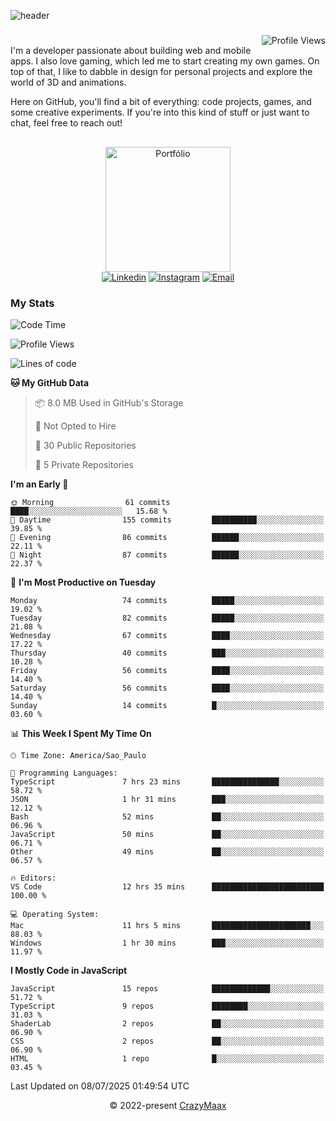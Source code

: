 ![header](https://github.com/user-attachments/assets/b00bb293-d5d2-40e2-b030-18682d9611b7)
###
<img align="right" src="https://komarev.com/ghpvc/?username=crazymaax&color=AE82CE&label=Profile+views" alt="Profile Views">

#
<div align="left">
I'm a developer passionate about building web and mobile apps. I also love gaming, which led me to start creating my own games. On top of that, I like to dabble in design for personal projects and explore the world of 3D and animations.

Here on GitHub, you'll find a bit of everything: code projects, games, and some creative experiments. If you're into this kind of stuff or just want to chat, feel free to reach out!

</div>

##

<div align="center">
  <a href="https://portfolio-max-crazymaax.vercel.app/" target="_blank"><img
      height="200em"
      src="https://github.com/user-attachments/assets/12cd41c7-5753-421f-b3d3-1623c48de6d4"
      target="_blank" alt="Portfólio"></a>
  <div align="center">
    <a href="https://www.linkedin.com/in/maxmilan/" target="_blank"><img
        src="https://img.shields.io/badge/LinkedIn-0077B5?style=for-the-badge&logo=linkedin&logoColor=white"
        target="_blank" alt="Linkedin"></a>
    <a href="https://www.instagram.com/crazy_maax/" target="_blank"><img
        src="https://img.shields.io/badge/Instagram-E4405F?style=for-the-badge&logo=instagram&logoColor=white"
        target="_blank" alt="Instagram"></a>
    <a href="mailto:oliveira.maxmilan@gmail.com" target="_blank"><img
        src="https://img.shields.io/badge/Gmail-D14836?style=for-the-badge&logo=gmail&logoColor=white"
        target="_blank" alt="Email"></a>
  </div>
</div>

### My Stats
<!--START_SECTION:waka-->
![Code Time](http://img.shields.io/badge/Code%20Time-2%2C058%20hrs%2027%20mins-blue)

![Profile Views](http://img.shields.io/badge/Profile%20Views-0-blue)

![Lines of code](https://img.shields.io/badge/From%20Hello%20World%20I%27ve%20Written-170.6%20thousand%20lines%20of%20code-blue)

**🐱 My GitHub Data** 

> 📦 8.0 MB Used in GitHub's Storage 
 > 
> 🚫 Not Opted to Hire
 > 
> 📜 30 Public Repositories 
 > 
> 🔑 5 Private Repositories 
 > 
**I'm an Early 🐤** 

```text
🌞 Morning                61 commits          ████░░░░░░░░░░░░░░░░░░░░░   15.68 % 
🌆 Daytime                155 commits         ██████████░░░░░░░░░░░░░░░   39.85 % 
🌃 Evening                86 commits          ██████░░░░░░░░░░░░░░░░░░░   22.11 % 
🌙 Night                  87 commits          ██████░░░░░░░░░░░░░░░░░░░   22.37 % 
```
📅 **I'm Most Productive on Tuesday** 

```text
Monday                   74 commits          █████░░░░░░░░░░░░░░░░░░░░   19.02 % 
Tuesday                  82 commits          █████░░░░░░░░░░░░░░░░░░░░   21.08 % 
Wednesday                67 commits          ████░░░░░░░░░░░░░░░░░░░░░   17.22 % 
Thursday                 40 commits          ███░░░░░░░░░░░░░░░░░░░░░░   10.28 % 
Friday                   56 commits          ████░░░░░░░░░░░░░░░░░░░░░   14.40 % 
Saturday                 56 commits          ████░░░░░░░░░░░░░░░░░░░░░   14.40 % 
Sunday                   14 commits          █░░░░░░░░░░░░░░░░░░░░░░░░   03.60 % 
```


📊 **This Week I Spent My Time On** 

```text
🕑︎ Time Zone: America/Sao_Paulo

💬 Programming Languages: 
TypeScript               7 hrs 23 mins       ███████████████░░░░░░░░░░   58.72 % 
JSON                     1 hr 31 mins        ███░░░░░░░░░░░░░░░░░░░░░░   12.12 % 
Bash                     52 mins             ██░░░░░░░░░░░░░░░░░░░░░░░   06.96 % 
JavaScript               50 mins             ██░░░░░░░░░░░░░░░░░░░░░░░   06.71 % 
Other                    49 mins             ██░░░░░░░░░░░░░░░░░░░░░░░   06.57 % 

🔥 Editors: 
VS Code                  12 hrs 35 mins      █████████████████████████   100.00 % 

💻 Operating System: 
Mac                      11 hrs 5 mins       ██████████████████████░░░   88.03 % 
Windows                  1 hr 30 mins        ███░░░░░░░░░░░░░░░░░░░░░░   11.97 % 
```

**I Mostly Code in JavaScript** 

```text
JavaScript               15 repos            █████████████░░░░░░░░░░░░   51.72 % 
TypeScript               9 repos             ████████░░░░░░░░░░░░░░░░░   31.03 % 
ShaderLab                2 repos             ██░░░░░░░░░░░░░░░░░░░░░░░   06.90 % 
CSS                      2 repos             ██░░░░░░░░░░░░░░░░░░░░░░░   06.90 % 
HTML                     1 repo              █░░░░░░░░░░░░░░░░░░░░░░░░   03.45 % 
```




 Last Updated on 08/07/2025 01:49:54 UTC
<!--END_SECTION:waka-->

<p align="center">&copy; 2022-present <a href="https://github.com/crazymaax404/" target="_blank">CrazyMaax</a>
